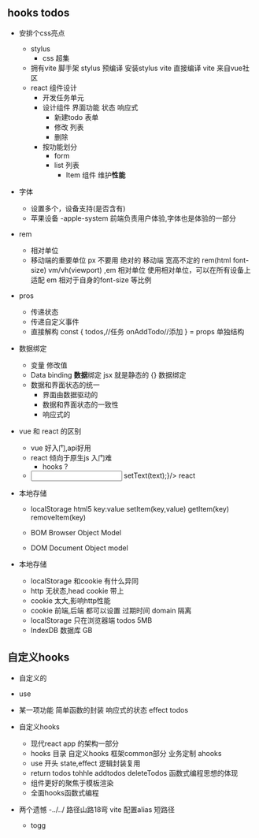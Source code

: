 ## hooks todos

- 安排个css亮点
     - stylus
        - css 超集
     - 拥有vite 脚手架
        stylus 预编译 安装stylus vite 直接编译
        vite 来自vue社区
     - react 组件设计
       - 开发任务单元
       - 设计组件
            界面功能 状态 响应式
            - 新建todo 表单
            - 修改 列表
            - 删除
       - 按功能划分
            - form
            - list 列表
                - Item 组件 维护**性能**

- 字体
    - 设置多个，设备支持(是否含有)
    - 苹果设备 -apple-system 前端负责用户体验,字体也是体验的一部分
- rem 
    - 相对单位
    - 移动端的重要单位 px 不要用 绝对的
      移动端 宽高不定的 rem(html font-size) vm/vh(viewport) ,em 相对单位
      使用相对单位，可以在所有设备上适配
      em 相对于自身的font-size 等比例

- pros
    - 传递状态
    - 传递自定义事件
    - 直接解构
      const {
        todos,//任务
        onAddTodo//添加
      } = props 单独结构

- 数据绑定
   - 变量 修改值
   - Data binding **数据**绑定 jsx 就是静态的
   {} 数据绑定
   - 数据和界面状态的统一
     - 界面由数据驱动的
     - 数据和界面状态的一致性
     - 响应式的
    

- vue 和 react 的区别
    - vue 好入门,api好用
    - react 倾向于原生js  入门难
      - hooks ?
    - <input v-model = "text"/>
      <inout value ={text} onChange={()=>setText(text);}/>
      react 
        

- 本地存储
   - localStorage html5
        key:value
        setItem(key,value)
        getItem(key)
        removeItem(key)

   - BOM Browser Object Model 
   - DOM Document Object model

- 本地存储
   - localStorage 和cookie 有什么异同
   - http 无状态,head cookie 带上
   - cookie 太大,影响http性能
   - cookie 前端,后端 都可以设置
      过期时间
      domain 隔离
   - localStorage 只在浏览器端
      todos
      5MB 
   - IndexDB 数据库 GB
   
## 自定义hooks
   - 自定义的
   - use
   - 某一项功能
      简单函数的封装
      响应式的状态
      effect
      todos
      
- 自定义hooks
  - 现代react app 的架构一部分
  - hooks 目录
     自定义hooks
     框架common部分
     业务定制 ahooks
  - use 开头
     state,effect 逻辑封装复用
  - return 
     todos
     tohhle
     addtodos
     deleteTodos
     函数式编程思想的体现
  - 组件更好的聚焦于模板渲染
  - 全面hooks函数式编程

- 两个遗憾
   -../../ 路径山路18弯
    vite 配置alias 短路径
   - togg

  